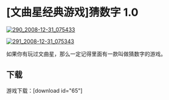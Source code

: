 # [文曲星经典游戏]猜数字 1.0

[![290_2008-12-31_075433](https://attachment.soulteary.com/2008/12/30/290_2008-12-31_075433.jpg "290_2008-12-31_075433")](https://attachment.soulteary.com/2008/12/30/290_2008-12-31_075433.jpg) 

[![291_2008-12-31_075343](https://attachment.soulteary.com/2008/12/30/291_2008-12-31_075343.jpg "291_2008-12-31_075343")](https://attachment.soulteary.com/2008/12/30/291_2008-12-31_075343.jpg)

如果你有玩过文曲星，那么一定记得里面有一款叫做猜数字的游戏。

<!-- more -->

## 下载

游戏下载：[download id="65"]


